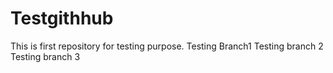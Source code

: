 # Testgithhub
This is first repository for testing purpose.
Testing Branch1 
Testing branch 2
Testing branch 3
